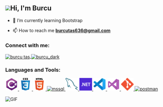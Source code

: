 <h2><img src="https://github.com/TheDudeThatCode/TheDudeThatCode/blob/master/Assets/Hi.gif" width="29px">Hi, I'm Burcu</h2>

- 🌱 I’m currently learning Bootstrap

- 📫 How to reach me **burcutas636@gmail.com**

<h3 align="left">Connect with me:</h3>
<p align="left">
    <a href="https://www.linkedin.com/in/burcu-ta%C5%9F-3985a0234/" target="blank">
        <img align="center" src="https://raw.githubusercontent.com/rahuldkjain/github-profile-readme-generator/master/src/images/icons/Social/linked-in-alt.svg" alt="burcu taş" height="30" width="40" />
    </a>
    <a href="https://instagram.com/burcu_dark" target="blank">
        <img align="center" src="https://raw.githubusercontent.com/rahuldkjain/github-profile-readme-generator/master/src/images/icons/Social/instagram.svg" alt="burcu_dark" height="30" width="40" />
    </a>
</p>

<h3 align="left">Languages and Tools:</h3>
<p align="left"> 
    <a href="https://www.w3schools.com/cs/" target="_blank" rel="noreferrer"> 
        <img src="https://raw.githubusercontent.com/devicons/devicon/master/icons/csharp/csharp-original.svg" alt="csharp" width="40" height="40"/>
    </a> 
    <a href="https://www.w3schools.com/css/" target="_blank" rel="noreferrer"> 
        <img src="https://raw.githubusercontent.com/devicons/devicon/master/icons/css3/css3-original-wordmark.svg" alt="css3" width="40" height="40"/> 
    </a> 
    <a href="https://www.w3.org/html/" target="_blank" rel="noreferrer"> 
        <img src="https://raw.githubusercontent.com/devicons/devicon/master/icons/html5/html5-original-wordmark.svg" alt="html5" width="40" height="40"/> 
    </a> 
    <a href="https://www.microsoft.com/en-us/sql-server" target="_blank" rel="noreferrer"> 
        <img src="https://www.svgrepo.com/show/303229/microsoft-sql-server-logo.svg" alt="mssql" width="40" height="40"/> 
    </a>
    <a href="https://www.mysql.com/" target="_blank" rel="noreferrer"> 
        <img src="images/mysql.png" alt="mysql" width="40" height="40"/> 
    </a> 
    <a href="https://dotnet.microsoft.com/" target="_blank" rel="noreferrer"> 
        <img src="images/dotnet.png" alt="dotnet" width="40" height="40"/> 
    </a>
    <a href="https://code.visualstudio.com/" target="_blank" rel="noreferrer"> 
        <img src="images/vscode.png" alt="vscode" width="40" height="40"/> 
    </a>
    <a href="https://visualstudio.microsoft.com/" target="_blank" rel="noreferrer"> 
        <img src="images/visual_studio.png" alt="vs" width="40" height="40"/> 
    </a>
    <a href="https://git-scm.com/" target="_blank" rel="noreferrer"> 
        <img src="images/git.png" alt="git" width="40" height="40"/> 
    </a> 
    <a href="https://postman.com" target="_blank" rel="noreferrer"> 
        <img src="https://www.vectorlogo.zone/logos/getpostman/getpostman-icon.svg" alt="postman" width="40" height="40"/> 
    </a>
</p>


<img align="center" alt="GIF" src="https://media.giphy.com/media/hrSFdM4rg8VFpXyz2m/giphy.gif" />

